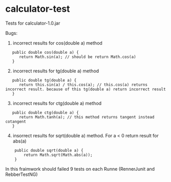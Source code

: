 # calculator-test
Tests for calculator-1.0.jar

Bugs:
1. incorrect results for cos(double a) method 
~~~
   public double cos(double a) { 
      return Math.sin(a); // should be return Math.cos(a) 
   } 
~~~
2. incorrect results for tg(double a) method
~~~
   public double tg(double a) { 
      return this.sin(a) / this.cos(a); // this.cos(a) returns incorrect result. because of this tg(double a) return incorrect result 
   }
~~~
3. incorrect results for ctg(double a) method
~~~
   public double ctg(double a) { 
      return Math.tanh(a); // this method returns tangent instead cotangent 
   }
~~~

4. insorrect results for sqrt(double a) method. For a < 0 return result for abs(a)
~~~
    public double sqrt(double a) {
        return Math.sqrt(Math.abs(a));
    }
~~~

In this fraimwork should failed 9 tests on each Runne (RennerJunit and RebberTestNG)

